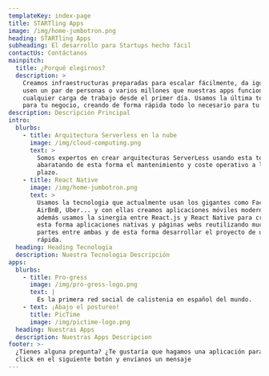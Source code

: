 ```yaml
---
templateKey: index-page
title: STARTling Apps
image: /img/home-jumbotron.png
heading: STARTling Apps
subheading: El desarrollo para Startups hecho fácil
contactUs: Contáctanos
mainpitch:
  title: ¿Porqué elegirnos?
  description: >
    Creamos infraestructuras preparadas para escalar fácilmente, da igual que la
    usen un par de personas o varios millones que nuestras apps funcionaran para
    cualquier carga de trabajo desde el primer día. Usamos la última tecnología
    para tu negocio, creando de forma rápida todo lo necesario para tu Startup
description: Descripción Principal
intro:
  blurbs:
    - title: Arquitectura Serverless en la nube
      image: /img/cloud-computing.png
      text: >
        Somos expertos en crear arquitecturas ServerLess usando esta tecnología
        abaratando de esta forma el mantenimiento y coste operativo a largo
        plazo.
    - title: React Native
      image: /img/home-jumbotron.png
      text: >
        Usamos la tecnologia que actualmente usan los gigantes como Facebook,
        AirBnB, Uber... y con ellas creamos aplicaciones móviles modernas,
        además usamos la sinergia entre React.js y React Native para crear de
        esta forma aplicaciones nativas y páginas webs reutilizando muchas
        partes entre ambas y de esta forma desarrollar el proyecto de una forma
        rápida.
  heading: Heading Tecnologia
  description: Nuestra Tecnologia Descripción
apps:
  blurbs:
    - title: Pro-gress
      image: /img/pro-gress-logo.png
      text: |
        Es la primera red social de calistenia en español del mundo.
    - text: ¡Abajo el postureo!
      title: PicTime
      image: /img/pictime-logo.png
  heading: Nuestras Apps
  description: Nuestras Apps Descripcion
footer: >-
  ¿Tienes alguna pregunta? ¿Te gustaría que hagamos una aplicación para tí? Haz
  click en el siguiente botón y envíanos un mensaje
---
```

